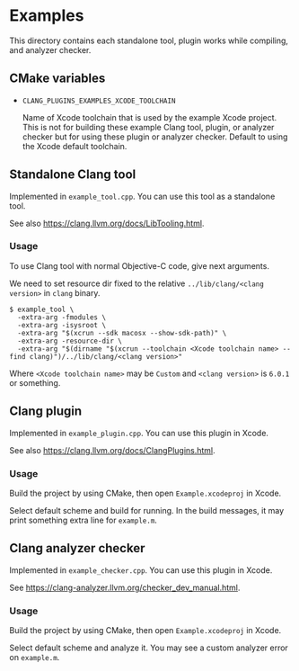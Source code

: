 Examples
========

This directory contains each standalone tool, plugin works while compiling, and analyzer checker.

## CMake variables

* `CLANG_PLUGINS_EXAMPLES_XCODE_TOOLCHAIN`

    Name of Xcode toolchain that is used by the example Xcode project.
    This is not for building these example Clang tool, plugin, or analyzer checker
    but for using these plugin or analyzer checker.
    Default to using the Xcode default toolchain.

Standalone Clang tool
---------------------

Implemented in `example_tool.cpp`. You can use this tool as a standalone tool.

See also <https://clang.llvm.org/docs/LibTooling.html>.

### Usage

To use Clang tool with normal Objective-C code, give next arguments.

We need to set resource dir fixed to the relative `../lib/clang/<clang version>` in `clang` binary.

    $ example_tool \
      -extra-arg -fmodules \
      -extra-arg -isysroot \
      -extra-arg "$(xcrun --sdk macosx --show-sdk-path)" \
      -extra-arg -resource-dir \
      -extra-arg "$(dirname "$(xcrun --toolchain <Xcode toolchain name> --find clang)")/../lib/clang/<clang version>"

Where `<Xcode toolchain name>` may be `Custom` and `<clang version>` is `6.0.1` or something.

Clang plugin
------------

Implemented in `example_plugin.cpp`. You can use this plugin in Xcode.

See also <https://clang.llvm.org/docs/ClangPlugins.html>.

### Usage

Build the project by using CMake, then open `Example.xcodeproj` in Xcode.

Select default scheme and build for running.
In the build messages, it may print something extra line for `example.m`.

Clang analyzer checker
----------------------

Implemented in `example_checker.cpp`. You can use this plugin in Xcode.

See <https://clang-analyzer.llvm.org/checker_dev_manual.html>.

### Usage

Build the project by using CMake, then open `Example.xcodeproj` in Xcode.

Select default scheme and analyze it.
You may see a custom analyzer error on `example.m`.

